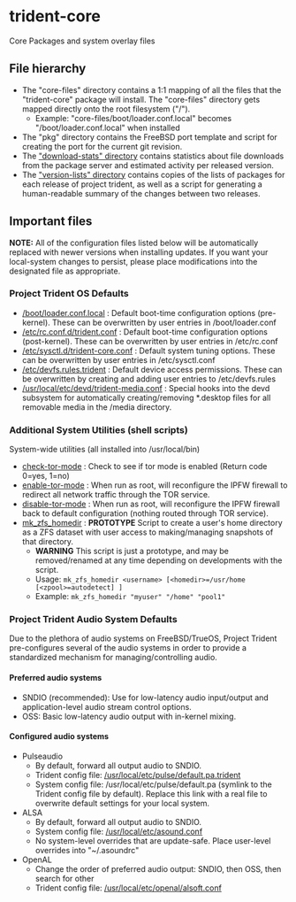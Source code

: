 # trident-core
Core Packages and system overlay files

## File hierarchy
* The "core-files" directory contains a 1:1 mapping of all the files that the "trident-core" package will install. The "core-files" directory gets mapped directly onto the root filesystem ("/").
   * Example: "core-files/boot/loader.conf.local" becomes "/boot/loader.conf.local" when installed
* The "pkg" directory contains the FreeBSD port template and script for creating the port for the current git revision.
* The ["download-stats" directory](https://github.com/project-trident/trident-core/tree/master/download-stats) contains statistics about file downloads from the package server and estimated activity per released version.
* The ["version-lists" directory](https://github.com/project-trident/trident-core/tree/master/version-lists) contains copies of the lists of packages for each release of project trident, as well as a script for generating a human-readable summary of the changes between two releases.

## Important files
**NOTE:** All of the configuration files listed below will be automatically replaced with newer versions when installing updates. If you want your local-system changes to persist, please place modifications into the designated file as appropriate.

### Project Trident OS Defaults
* [/boot/loader.conf.local](https://github.com/project-trident/trident-core/blob/master/core-files/boot/loader.conf.local) : Default boot-time configuration options (pre-kernel). These can be overwritten by user entries in /boot/loader.conf
* [/etc/rc.conf.d/trident.conf](https://github.com/project-trident/trident-core/blob/master/core-files/etc/rc.conf.d/trident.conf) : Default boot-time configuration options (post-kernel). These can be overwritten by user entries in /etc/rc.conf
* [/etc/sysctl.d/trident-core.conf](https://github.com/project-trident/trident-core/blob/master/core-files/etc/sysctl.d/trident-core.conf) : Default system tuning options. These can be overwritten by user entries in /etc/sysctl.conf
* [/etc/devfs.rules.trident](https://github.com/project-trident/trident-core/blob/master/core-files/etc/devfs.rules.trident) : Default device access permissions. These can be overwritten by creating and adding user entries to /etc/devfs.rules
* [/usr/local/etc/devd/trident-media.conf](https://github.com/project-trident/trident-core/blob/master/core-files/usr/local/etc/devd/trident-media.conf) : Special hooks into the devd subsystem for automatically creating/removing *.desktop files for all removable media in the /media directory.

### Additional System Utilities (shell scripts)
System-wide utilities (all installed into /usr/local/bin)
* [check-tor-mode](https://github.com/project-trident/trident-core/blob/master/core-files/usr/local/bin/check-tor-mode) : Check to see if tor mode is enabled (Return code 0=yes, 1=no)
* [enable-tor-mode](https://github.com/project-trident/trident-core/blob/master/core-files/usr/local/bin/enable-tor-mode) : When run as root, will reconfigure the IPFW firewall to redirect all network traffic through the TOR service.
* [disable-tor-mode](https://github.com/project-trident/trident-core/blob/master/core-files/usr/local/bin/disable-tor-mode) : When run as root, will reconfigure the IPFW firewall back to default configuration (nothing routed through TOR service).
* [mk_zfs_homedir](https://github.com/project-trident/trident-core/blob/master/core-files/usr/local/bin/mk_zfs_homedir) : **PROTOTYPE** Script to create a user's home directory as a ZFS dataset with user access to making/managing snapshots of that directory.
   * **WARNING** This script is just a prototype, and may be removed/renamed at any time depending on developments with the script.
   * Usage: `mk_zfs_homedir <username> [<homedir>=/usr/home [<zpool>=autodetect] ]`
   * Example: `mk_zfs_homedir "myuser" "/home" "pool1"`

### Project Trident Audio System Defaults
Due to the plethora of audio systems on FreeBSD/TrueOS, Project Trident pre-configures several of the audio systems in order to provide a standardized mechanism for managing/controlling audio.

#### Preferred audio systems
* SNDIO (recommended): Use for low-latency audio input/output and application-level audio stream control options.
* OSS: Basic low-latency audio output with in-kernel mixing.

#### Configured audio systems
* Pulseaudio
   * By default, forward all output audio to SNDIO.
   * Trident config file: [/usr/local/etc/pulse/default.pa.trident](https://github.com/project-trident/trident-core/blob/master/core-files/usr/local/etc/pulse/default.pa.trident)
   * System config file: /usr/local/etc/pulse/default.pa (symlink to the Trident config file by default). Replace this link with a real file to overwrite default settings for your local system.
* ALSA
   * By default, forward all output audio to SNDIO.
   * System config file: [/usr/local/etc/asound.conf](https://github.com/project-trident/trident-core/blob/master/core-files/usr/local/etc/asound.conf)
   * No system-level overrides that are update-safe. Place user-level overrides into "~/.asoundrc"
* OpenAL
   * Change the order of preferred audio output: SNDIO, then OSS, then search for other
   * Trident config file: [/usr/local/etc/openal/alsoft.conf](https://github.com/project-trident/trident-core/blob/master/core-files/usr/local/etc/openal/alsoft.conf)

